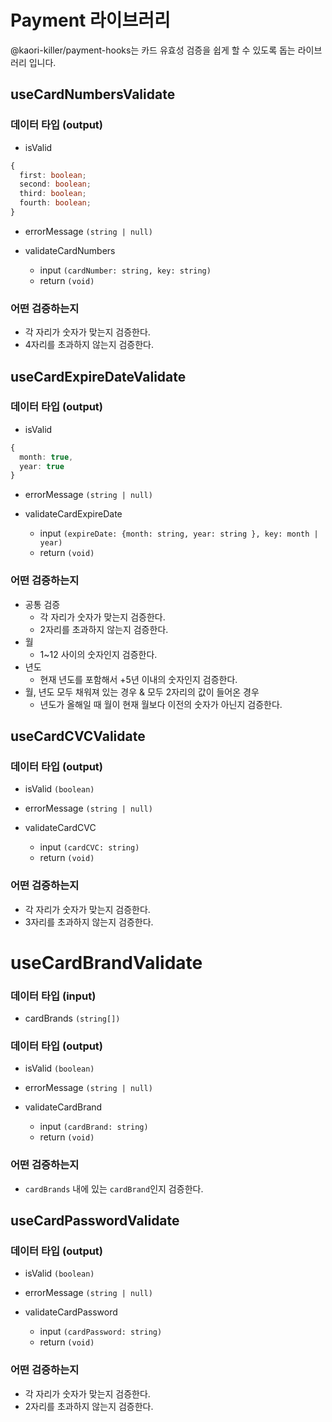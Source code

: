 # Payment 라이브러리

@kaori-killer/payment-hooks는 카드 유효성 검증을 쉽게 할 수 있도록 돕는 라이브러리 입니다.

## useCardNumbersValidate

### 데이터 타입 (output)

- isValid

```ts
{
  first: boolean;
  second: boolean;
  third: boolean;
  fourth: boolean;
}
```

- errorMessage `(string | null)`

- validateCardNumbers

  - input `(cardNumber: string, key: string)`
  - return `(void)`

### 어떤 검증하는지

- 각 자리가 숫자가 맞는지 검증한다.
- 4자리를 초과하지 않는지 검증한다.

## useCardExpireDateValidate

### 데이터 타입 (output)

- isValid

```ts
{
  month: true,
  year: true
}
```

- errorMessage `(string | null)`

- validateCardExpireDate

  - input `(expireDate: {month: string, year: string }, key: month | year)`
  - return `(void)`

### 어떤 검증하는지

- 공통 검증
  - 각 자리가 숫자가 맞는지 검증한다.
  - 2자리를 초과하지 않는지 검증한다.
- 월
  - 1~12 사이의 숫자인지 검증한다.
- 년도
  - 현재 년도를 포함해서 +5년 이내의 숫자인지 검증한다.
- 월, 년도 모두 채워져 있는 경우 & 모두 2자리의 값이 들어온 경우
  - 년도가 올해일 때 월이 현재 월보다 이전의 숫자가 아닌지 검증한다.

## useCardCVCValidate

### 데이터 타입 (output)

- isValid `(boolean)`

- errorMessage `(string | null)`

- validateCardCVC

  - input `(cardCVC: string)`
  - return `(void)`

### 어떤 검증하는지

- 각 자리가 숫자가 맞는지 검증한다.
- 3자리를 초과하지 않는지 검증한다.

# useCardBrandValidate

### 데이터 타입 (input)

- cardBrands `(string[])`

### 데이터 타입 (output)

- isValid `(boolean)`

- errorMessage `(string | null)`

- validateCardBrand

  - input `(cardBrand: string)`
  - return `(void)`

### 어떤 검증하는지

- `cardBrands` 내에 있는 `cardBrand`인지 검증한다.

## useCardPasswordValidate

### 데이터 타입 (output)

- isValid `(boolean)`

- errorMessage `(string | null)`

- validateCardPassword

  - input `(cardPassword: string)`
  - return `(void)`

### 어떤 검증하는지

- 각 자리가 숫자가 맞는지 검증한다.
- 2자리를 초과하지 않는지 검증한다.
